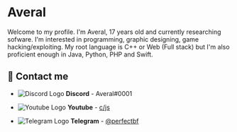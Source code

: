 # Averal

Welcome to my profile. I'm Averal, 17 years old and currently researching sofware. I'm interested in programming, graphic designing, game hacking/exploiting. My root language is C++ or Web (Full stack) but I'm also proficient enough in Java, Python, PHP and Swift.

## 💬 Contact me

- ![Discord Logo](https://i.imgur.com/002xgns.png) __Discord__ - Averal#0001

- ![Youtube Logo](https://www.youtube.com/favicon.ico) __Youtube__ - [c/js](https://www.youtube.com/channel/UCwUoCowNq7UZCYd5dajgqMQ)

- ![Telegram Logo](https://i.imgur.com/hFbpcOj.png) __Telegram__ - [@perfectbf](https://t.me/perfectbf)
